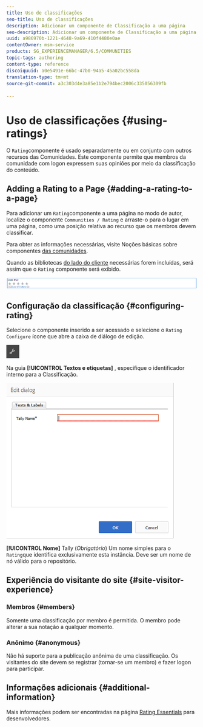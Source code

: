 ```yaml
---
title: Uso de classificações
seo-title: Uso de classificações
description: Adicionar um componente de Classificação a uma página
seo-description: Adicionar um componente de Classificação a uma página
uuid: a986970b-1221-4648-9a69-410f4480e0ae
contentOwner: msm-service
products: SG_EXPERIENCEMANAGER/6.5/COMMUNITIES
topic-tags: authoring
content-type: reference
discoiquuid: a0e5491e-66bc-47b0-94a5-45a02bc558da
translation-type: tm+mt
source-git-commit: a3c303d4e3a85e1b2e794bec2006c335056309fb

---
```



# Uso de classificações {#using-ratings}

O `Rating`componente é usado separadamente ou em conjunto com outros recursos das Comunidades. Este componente permite que membros da comunidade com logon expressem suas opiniões por meio da classificação do conteúdo.

## Adding a Rating to a Page {#adding-a-rating-to-a-page}

Para adicionar um `Rating`componente a uma página no modo de autor, localize o componente `Communities / Rating` e arraste-o para o lugar em uma página, como uma posição relativa ao recurso que os membros devem classificar.

Para obter as informações necessárias, visite Noções básicas sobre componentes [das comunidades](basics.md).

Quando as bibliotecas [do lado do cliente](rating-basics.md#essentials-for-client-side) necessárias forem incluídas, será assim que o `Rating` componente será exibido.

![chlimage_1-493](assets/chlimage_1-493.png)

## Configuração da classificação {#configuring-rating}

Selecione o componente inserido a ser acessado e selecione o `Rating` `Configure` ícone que abre a caixa de diálogo de edição.

![chlimage_1-494](assets/chlimage_1-494.png)

Na guia **[!UICONTROL Textos e etiquetas]** , especifique o identificador interno para a Classificação.

![chlimage_1-495](assets/chlimage_1-495.png)

**[!UICONTROL Nome]** Tally (*Obrigatório*) Um nome simples para o `Rating`que identifica exclusivamente esta instância. Deve ser um nome de nó válido para o repositório.

## Experiência do visitante do site {#site-visitor-experience}

### Membros {#members}

Somente uma classificação por membro é permitida. O membro pode alterar a sua notação a qualquer momento.

### Anônimo {#anonymous}

Não há suporte para a publicação anônima de uma classificação. Os visitantes do site devem se registrar (tornar-se um membro) e fazer logon para participar.

## Informações adicionais {#additional-information}

Mais informações podem ser encontradas na página [Rating Essentials](rating-basics.md) para desenvolvedores.
